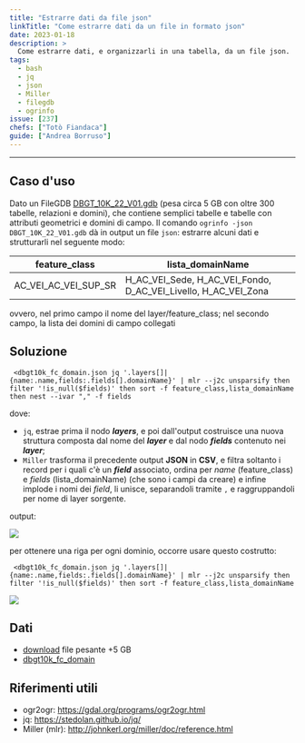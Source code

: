 ```yaml
---
title: "Estrarre dati da file json"
linkTitle: "Come estrarre dati da un file in formato json"
date: 2023-01-18
description: >
  Come estrarre dati, e organizzarli in una tabella, da un file json.
tags:
  - bash
  - jq
  - json
  - Miller
  - filegdb
  - ogrinfo
issue: [237]
chefs: ["Totò Fiandaca"]
guide: ["Andrea Borruso"]
---
```


---

## Caso d'uso

Dato un FileGDB [DBGT_10K_22_V01.gdb](https://www.sardegnageoportale.it/index.php?xsl=2420&s=40&v=9&c=95645&es=6603&na=1&n=100&esp=1&tb=14401) (pesa circa 5 GB con oltre 300 tabelle, relazioni e domini), che contiene semplici tabelle e tabelle con attributi geometrici e domini di campo. Il comando `ogrinfo -json DBGT_10K_22_V01.gdb` dà in output un file `json`: estrarre alcuni dati e strutturarli nel seguente modo:

feature_class  | lista_domainName
---------------|----------------
AC_VEI_AC_VEI_SUP_SR | H_AC_VEI_Sede, H_AC_VEI_Fondo, D_AC_VEI_Livello, H_AC_VEI_Zona

ovvero, nel primo campo il nome del layer/feature_class; nel secondo campo, la lista dei domini di campo collegati

## Soluzione

```
 <dbgt10k_fc_domain.json jq '.layers[]|{name:.name,fields:.fields[].domainName}' | mlr --j2c unsparsify then filter '!is_null($fields)' then sort -f feature_class,lista_domainName then nest --ivar "," -f fields
```

dove:

- `jq`, estrae prima il nodo _**layers**_, e poi dall'output costruisce una nuova struttura composta dal nome del _**layer**_ e dal nodo _**fields**_ contenuto nei _**layer**_;
- `Miller` trasforma il precedente output **JSON** in **CSV**, e filtra soltanto i record per i quali c'è un _**field**_ associato, ordina per _name_ (feature_class) e _fields_ (lista_domainName) (che sono i campi da creare) e infine implode i nomi dei _field_, li unisce, separandoli tramite `,` e raggruppandoli per nome di layer sorgente.

output:

![](https://user-images.githubusercontent.com/7631137/213261147-57d108ed-f2aa-4cce-a775-895108c31089.png)

per ottenere una riga per ogni dominio, occorre usare questo costrutto:

```
 <dbgt10k_fc_domain.json jq '.layers[]|{name:.name,fields:.fields[].domainName}' | mlr --j2c unsparsify then filter '!is_null($fields)' then sort -f feature_class,lista_domainName
 ```

![](https://user-images.githubusercontent.com/7631137/213261431-2c2e62a7-547a-42de-9f3a-52eda67b1392.png)

## Dati

- [download](https://www.sardegnageoportale.it/index.php?xsl=2420&s=40&v=9&c=95645&es=6603&na=1&n=100&esp=1&tb=14401) file pesante +5 GB
- [dbgt10k_fc_domain](https://github.com/opendatasicilia/tansignari/files/10609275/dbgt10k_fc_domain.zip)

## Riferimenti utili

- ogr2ogr: <https://gdal.org/programs/ogr2ogr.html>
- jq: <https://stedolan.github.io/jq/>
- Miller (mlr): <http://johnkerl.org/miller/doc/reference.html>

